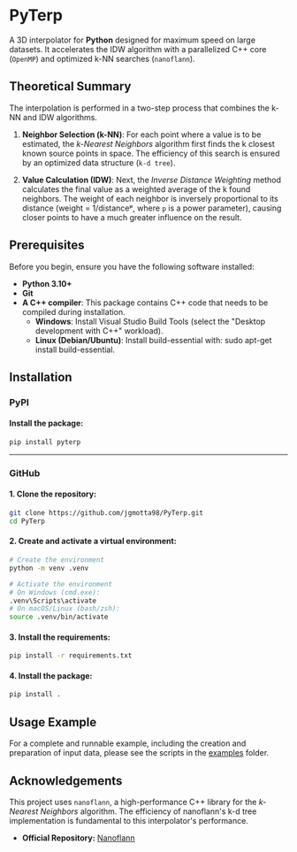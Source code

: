 # PyTerp

A 3D interpolator for **Python** designed for maximum speed on large datasets. It accelerates the IDW algorithm with a parallelized C++ core (`OpenMP`) and optimized k-NN searches (`nanoflann`).

## Theoretical Summary

The interpolation is performed in a two-step process that combines the k-NN and IDW algorithms.

1. **Neighbor Selection (k-NN)**: For each point where a value is to be estimated, the _k-Nearest Neighbors_ algorithm first finds the k closest known source points in space. The efficiency of this search is ensured by an optimized data structure (`k-d tree`).

2. **Value Calculation (IDW)**: Next, the _Inverse Distance Weighting_ method calculates the final value as a weighted average of the k found neighbors. The weight of each neighbor is inversely proportional to its distance (weight = 1/distanceᵖ, where `p` is a power parameter), causing closer points to have a much greater influence on the result.

## Prerequisites

Before you begin, ensure you have the following software installed:

* **Python 3.10+**
* **Git**
* **A C++ compiler**: This package contains C++ code that needs to be compiled during installation.
    * **Windows**: Install Visual Studio Build Tools (select the "Desktop development with C++" workload).
    * **Linux (Debian/Ubuntu)**: Install build-essential with: sudo apt-get install build-essential.

## Installation

### PyPI

#### Install the package:

```bash
pip install pyterp
```

---

### GitHub

#### 1. Clone the repository:

```bash
git clone https://github.com/jgmotta98/PyTerp.git
cd PyTerp
```

#### 2. Create and activate a virtual environment:

```bash
# Create the environment
python -m venv .venv

# Activate the environment
# On Windows (cmd.exe):
.venv\Scripts\activate
# On macOS/Linux (bash/zsh):
source .venv/bin/activate
```

#### 3. Install the requirements:

```bash
pip install -r requirements.txt
```

#### 4. Install the package:

```bash
pip install .
```

## Usage Example

For a complete and runnable example, including the creation and preparation of input data, please see the scripts in the [examples](examples/basic_usage.py) folder.

## Acknowledgements

This project uses `nanoflann`, a high-performance C++ library for the _k-Nearest Neighbors_ algorithm. The efficiency of nanoflann's k-d tree implementation is fundamental to this interpolator's performance.

* **Official Repository:** [Nanoflann](https://github.com/jlblancoc/nanoflann)